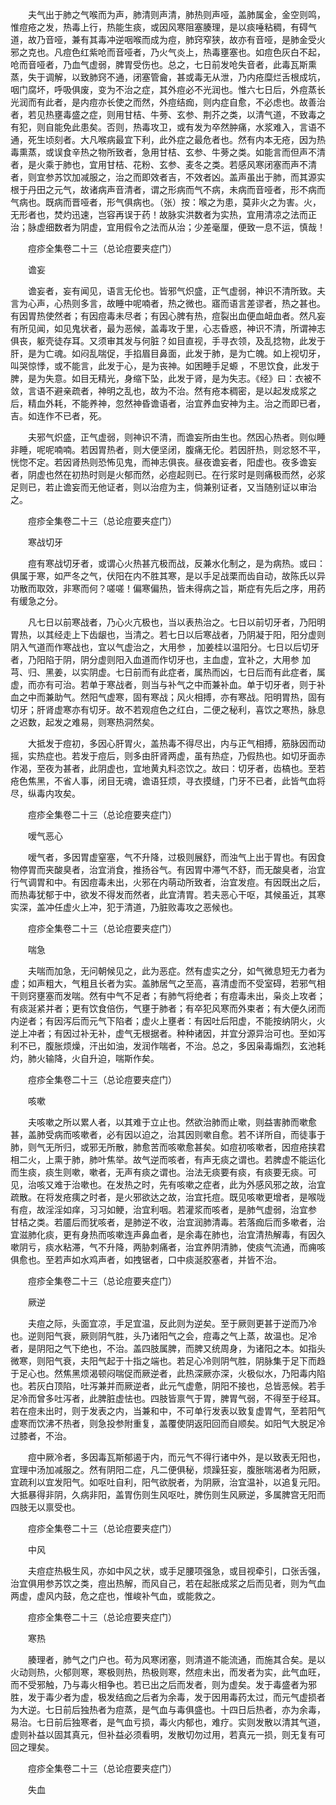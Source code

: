 <!-- { "loadSidebar": true } -->
　　夫气出于肺之气喉而为声，肺清则声清，肺热则声哑，盖肺属金，金空则鸣，惟痘疮之发，热毒上行，热能生痰，或因风寒阻塞腠理，是以痰唾粘稠，有碍气道，故乃音哑，兼有其毒冲逆咽喉而成为痘，肺窍窄狭，故亦有音哑，是肺金受火邪之克也。凡痘色红紫呛而音哑者，乃火气炎上，热毒壅塞也。如痘色灰白不起，呛而音哑者，乃血气虚弱，脾胃受伤也。总之，七日前发呛失音者，此毒瓦斯熏蒸，失于调解，以致肺窍不通，闭塞管龠，甚或毒无从泄，乃内疮糜烂舌根成坑，咽门腐坏，呼吸俱废，变为不治之症，其外痘必不光润也。惟六七日后，外痘蒸长光润而有此者，是内痘亦长使之而然，外痘结痂，则内症自愈，不必虑也。故善治者，若见热壅毒盛之症，则用甘桔、牛蒡、玄参、荆芥之类，以清气道，不致毒之有犯，则自能免此患矣。否则，热毒攻卫，或有发为卒然肿痛，水浆难入，言语不通，死生顷刻者。大凡喉病最宜下利，此外症之最危者也。然有内本无疮，因为热毒熏蒸，或误食辛热之物所致者，急用甘桔、玄参、牛蒡之类。如能言而但声不清者，是火乘于肺也，宜用甘桔、花粉、玄参、麦冬之类。若感风寒闭塞而声不清者，则宜参苏饮加减服之，治之而即效者吉，不效者凶。盖声虽出于肺，而其源实根于丹田之元气，故诸病声音清者，谓之形病而气不病，未病而音哑者，形不病而气病也。既病而晋哑者，形气俱病也。（张）按：喉之为患，莫非火之为害。火，无形者也，焚灼迅速，岂容再误于药！故脉实洪数者为实热，宜用清凉之法而正治；脉虚细数者为阴虚，宜用假令之法而从治；少差毫厘，便致一息不运，慎哉！

　　痘疹全集卷二十三（总论痘要夹症门）

　　谵妄

　　谵妄者，妄有闻见，语言无伦也。皆邪气炽盛，正气虚弱，神识不清所致。夫言为心声，心热则多言，故睡中呢喃者，热之微也。寤而语言差谬者，热之甚也。有因胃热使然者；有因痘毒未尽者；有因心脾有热，痘裂出血便血衄血者。然凡妄有所见闻，如见鬼状者，最为恶候，盖毒攻于里，心志昏惑，神识不清，所谓神志俱丧，躯壳徒存耳。又须审其发与何脏？如目直视，手寻衣领，及乱捻物，此发于肝，是为亡魂。如闷乱喘促，手掐眉目鼻面，此发于肺，是为亡魄。如上视切牙，叫哭惊悸，或不能言，此发于心，是为丧神。如困睡手足螈 ，不思饮食，此发于脾，是为失意。如目无精光，身缩下坠，此发于肾，是为失志。《经》曰：衣被不敛，言语不避亲疏者，神明之乱也，故为不治。然有疮本稠密，是以起发成浆之后，精血外耗，不能养神，忽然神昏谵语者，治宜养血安神为主。治之而即已者，吉。如连作不已者，死。

　　夫邪气炽盛，正气虚弱，则神识不清，而谵妄所由生也。然因心热者。则似睡非睡，呢呢喃喃。若因胃热者，则大便坚闭，腹痛无伦。若因肝热，则忿怒不平，恍惚不定。若因肾热则恐怖见鬼，而神志俱丧。昼夜谵妄者，阳虚也。夜多谵妄者，阴虚也然在初热时则是火郁而然，必痘起则已。在行浆时是则痛极而然，必浆足则已，若止谵妄而无他证者，则以治痘为主，倘兼别证者，又当随别证以审治之。

　　痘疹全集卷二十三（总论痘要夹症门）

　　寒战切牙

　　痘有寒战切牙者，或谓心火热甚亢极而战，反兼水化制之，是为病热。或曰：俱属于寒，如严冬之气，伏阳在内不胜其寒，是以手足战栗而齿自动，故陈氏以异功散而取效，非寒而何？嗟嗟！偏寒偏热，皆未得病之旨，斯症有先后之序，用药有缓急之分。

　　凡七日以前寒战者，乃心火亢极也，当以表热治之。七日以前切牙者，乃阳明胃热，以其经走上下齿龈也，当清之。若七日以后寒战者，乃阴凝于阳，阳分虚则阴入气道而作寒战也，宜以气虚治之，大用参 ，加姜桂以温阳分。七日以后切牙者，乃阳陷于阴，阴分虚则阳入血道而作切牙也，主血虚，宜补之，大用参 加芎、归、黑姜，以实阴虚。七日前而有此症者，属热而凶，七日后而有此症者，属虚，而亦有可治。若单于寒战者，则当与补气之中而兼补血。单于切牙者，则于补血之中而兼助气。然阳气虚寒，固有寒战；风火相搏，亦有寒战。阳明胃热，固有切牙；肝肾虚寒亦有切牙。故不若观痘色之红白，二便之秘利，喜饮之寒热，脉息之迟数，起发之难易，则寒热洞然矣。

　　大抵发于痘初，多因心肝胃火，盖热毒不得尽出，内与正气相搏，筋脉因而动摇，实热症也。若发于痘后，则多由肝肾两虚，虽有热症，乃假热也。如切牙面赤作渴，至夜为甚者，此阴虚也，宜地黄丸料恣饮之。故曰：切牙者，齿槁也。至若疮色焦黑，不省人事，闭目无魂，谵语狂烦，寻衣摸缝，门牙不已者，此皆气血将尽，纵毒内攻矣。

　　痘疹全集卷二十三（总论痘要夹症门）

　　嗳气恶心

　　嗳气者，多因胃虚窒塞，气不升降，过极则展舒，而浊气上出于胃也。有因食物停胃而夹酸臭者，治宜消食，推扬谷气。有因胃中滞气不舒，而无酸臭者，治宜行气调胃和中。有因痘毒未出，火邪在内萌动所致者，治宜发痘。有因既出之后，而热毒犹郁于中，欲发不得发而然者，此宜清胃。若夫恶心干呕，其候虽近，其寒实深，盖冲任虚火上冲，犯于清道，乃脏败毒攻之恶候也。

　　痘疹全集卷二十三（总论痘要夹症门）

　　喘急

　　夫喘而加急，无问朝候见之，此为恶症。然有虚实之分，如气微息短无力者为虚；如声粗大，气粗且长者为实。盖肺居气之至高，喜清虚而不受室碍，若邪气相干则窍壅塞而发喘。然有中气不足者；有肺气将绝者；有痘毒未出，枭炎上攻者；有痰涎紧并者；更有饮食倍伤，气壅于肺者；有卒犯风寒而外束者；有大便久闭而内逆者；有因泻后而元气下陷者；虚火上壅者：有因吐后阳虚，不能按纳阴火，火逆上冲者；有因过补无补，虚气无根据者。种种诸因，并宜分源异治可也。至如泻利不已，腹胀烦燥，汗出如油，发润作喘者，不治。总之，多因枭毒煽烈，玄池耗灼，肺火输降，火自升迫，喘斯作矣。

　　痘疹全集卷二十三（总论痘要夹症门）

　　咳嗽

　　夫咳嗽之所以累人者，以其难于立止也。然欲治肺而止嗽，则益害肺而嗽愈甚，盖肺受病而咳嗽者，必有因以迫之，治其因则嗽自愈。若不详所自，而徒事于肺，则气无所归，或邪无所散，肺愈苦而咳嗽愈甚矣。如痘初咳嗽者，因痘疮挟君相二火，上熏于肺，肺叶焦举。故气逆而咳者，有声无痰之谓也。若脾虚不能运化而生痰，痰生则嗽，嗽者，无声有痰之谓也。治法无痰要有痰，有痰要无痰。可见，治咳又难于治嗽也。在发热之时，先有咳嗽之症者，此为外感风邪之故，治宜疏散。在将发疮痍之时者，是火邪欲达之故，治宜托痘。既见咳嗽更增者，是喉咙有痘，故淫淫如痒，习习如鲠，治宜利咽。若灌浆而咳者，是肺气虚弱，治宜参 甘桔之类。若靥后而犹咳者，是肺逆不收，治宜润肺清毒。若落痂后而多嗽者，治宜滋肺化痰，更有身热而咳嗽连声鼻血者，是余毒在肺也，治宜清热解毒，有因久嗽阴亏，痰水粘滞，气不升降，两胁刺痛者，治宜养阴清肺，使痰气流通，而痈咳俱愈也。至若声如水鸡声者，如拽锯者，口中痰涎胶塞者，并皆不治。

　　痘疹全集卷二十三（总论痘要夹症门）

　　厥逆

　　夫痘之际，头面宜凉，手足宜温，反此则为逆矣。至于厥则更甚于逆而乃冷也。逆则阳气衰，厥则阴气胜，头乃诸阳气之会，痘毒之气上蒸，故温也。足冷者，是阴阳之气下绝也，不治。盖四肢属脾，而脾又统周身，为诸阳之本。如指头微寒，则阳气衰，夫阳气起于十指之端也。若足心冷则阴气胜，阴脉集于足下而趋于足心也。然焦黑烦渴顿闷喘促而厥逆者，此热深厥亦深，火极似水，乃阳毒内陷也。若灰白顶陷，吐泻兼并而厥逆者，此元气虚惫，阴阳不接也，总皆恶候。若手足冷而曾多吐泻者，此脾脏虚怯也。四肢皆禀气于胃，脾胃气弱，不得至于经耳。若在痘未出时，则于发表之内，当兼和中，不可单行发表以致复虚胃气，至若阳气虚寒而饮沸不热者，则急投参附重复，盖覆使阴返阳回而自顺矣。如阳气大脱足冷过膝者，不治。

　　痘中厥冷者，多因毒瓦斯郁遏于内，而元气不得行诸中外，是以致表无阳也，宜理中汤加减服之。然有阴阳二症，凡二便俱秘，烦躁狂妄，腹胀喘渴者为阳厥，宜疏利以宜发阳气。如呕吐自利，阳气欲脱者，为阴厥，治宜温补，以追复元阳。大抵暴得非阴，久病非阳，盖胃伤则生风呕吐，脾伤则生风厥逆，多属脾宫无阳而四肢无以禀受也。

　　痘疹全集卷二十三（总论痘要夹症门）

　　中风

　　夫痘症热极生风，亦如中风之状，或手足腰项强急，或目视牵引，口张舌强，治宜俱用参苏饮之类，痘出热解，而风自己，若在起胀成浆之后而见者，则为气血两虚，虚风内鼓，危之症也，惟峻补气血，或能救之。

　　痘疹全集卷二十三（总论痘要夹症门）

　　寒热

　　腠理者，肺气之门户也。苟为风寒闭塞，则清道不能流通，而施其合矣。是以火动则热，火郁则寒，寒极则热，热极则寒，然痘未出，而发者为实，此气血旺，而不受邪触，乃与毒火相争也。若已出之后而发者，则为虚矣。发于毒盛者为邪胜，发于毒少者为虚，极发结痂之后者为余毒，发于因用毒药太过，而元气虚损者为大逆。七日前后独热者为痘蒸，是气血与毒俱盛也。十四日后热者，亦为余毒，易治。七日前后独寒者，是气血亏损，毒火内郁也，难疗。实则发散以清其气道，虚则补益以固其真元，但补益必须看明，发散切勿过用，若真元一损，则无复有可回之理矣。

　　痘疹全集卷二十三（总论痘要夹症门）

　　失血

